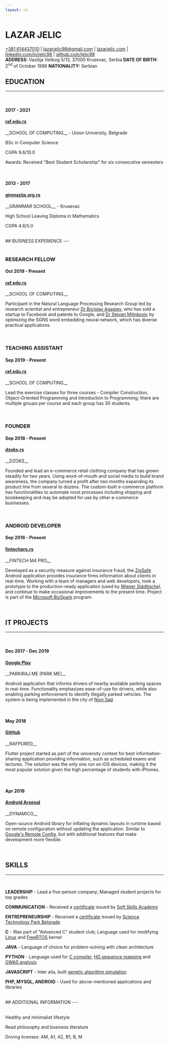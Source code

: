 ```yaml
---
layout: cv
---
```

# LAZAR JELIC

<div id="links">
<a href="tel:+381614437010">+381 614437010</a>
| <a href="mailto:lazarjelic98@gmail.com">lazarjelic98@gmail.com</a>
| <a href="https://www.lazarjelic.com">lazarjelic.com</a>
| <a href="https://www.linkedin.com/in/jelic98">linkedin.com/in/jelic98</a>
| <a href="https://www.github.com/jelic98">github.com/jelic98</a>
</div>

<div id="info">
<strong>ADDRESS:</strong> Vasilija Velikog 5/13, 37000 Krusevac, Serbia
<strong>DATE OF BIRTH:</strong> 2<sup>nd</sup> of October 1998
<strong>NATIONALITY:</strong> Serbian
</div>

## EDUCATION
---

<br/>

#### 2017 - 2021
#### [raf.edu.rs](https://raf.edu.rs/en)

<div class="up2" markdown="1">
__SCHOOL OF COMPUTING__ - Union University, Belgrade

BSc in Computer Science

CGPA 9.6/10.0

Awards: Received "Best Student Scholarship" for six consecutive semesters
</div>

<br/>

#### 2013 - 2017
#### [gimnazija.org.rs](http://gimnazija.org.rs)

<div class="up2" markdown="1">
__GRAMMAR SCHOOL__ - Krusevac

High School Leaving Diploma in Mathematics

CGPA 4.6/5.0
</div>

<br/>

<div class="up1" markdown="1">
## BUSINESS EXPERIENCE
---
</div>

<br/>

### RESEARCH FELLOW
#### Oct 2019 - Present
#### [raf.edu.rs](https://raf.edu.rs/en)

<div class="up3" markdown="1">
__SCHOOL OF COMPUTING__

Participant in the Natural Language Processing Research Group led by
research scientist and entrepreneur
[Dr Borislav Agapiev](https://www.raf.edu.rs/en/component/k2/item/5583-agapiev-k-borislav),
who has sold a startup to Facebook and patents to Google, and
[Dr Stevan Milinkovic](https://www.raf.edu.rs/en/component/k2/item/5578-milinkovic-a-stevan)
by optimizing the SGNS word embedding neural network, which has diverse
practical applications.
</div>

<br/>

### TEACHING ASSISTANT
#### Sep 2019 - Present
#### [raf.edu.rs](https://raf.edu.rs/en)

<div class="up3" markdown="1">
__SCHOOL OF COMPUTING__

Lead the exercise classes for three courses - Compiler Construction,
Object-Oriented Programming and Introduction to Programming;
there are multiple groups per course and each group has 30 students.
</div>

<br/>

### FOUNDER
#### Sep 2018 - Present
#### [dzoks.rs](https://dzoks.rs)

<div class="up3" markdown="1">
__DZOKS__

Founded and lead an e-commerce retail clothing company that has grown steadily for two
years. Using word-of-mouth and social media to build brand awareness,
the company turned a profit after two months expanding its product line from
several to dozens. The custom-built e-commerce platform has functionalities to
automate most processes including shipping and bookkeeping and may be adopted
for use by other e-commerce businesses.
</div>

<br/>

### ANDROID DEVELOPER
#### Sep 2016 - Present
#### [fintechpro.rs](https://fintechpro.rs)

<div class="up3" markdown="1">
__FINTECH M4 PRO__

Developed as a security measure against insurance fraud, the
[ZigSafe](https://app.zigsafe.com)
Android application provides insurance
firms information about clients in real-time. Working with a team of managers
and web developers, took a prototype to the production-ready application (used
by
[Wiener Städtische](https://wiener.co.rs)),
and continue to make occasional
improvements to the present time. Project is part of the
[Microsoft BizSpark](https://startups.microsoft.com)
program.
</div>

<br/>

## IT PROJECTS
---

<br/>

#### Dec 2017 - Dec 2019
#### [Google Play](https://play.google.com/store/apps/details?id=com.synvolt.parkirajme)

<div class="up2" markdown="1">
__PARKIRAJ ME (PARK ME)__

Android application that informs drivers of nearby available parking spaces in
real-time. Functionality emphasizes ease-of-use for drivers,
while also enabling parking enforcement to identify illegally parked vehicles.
The system is being implemented in the city of
[Novi Sad](https://en.wikipedia.org/wiki/Novi_Sad).
</div>

<br/>

#### May 2018
#### [GitHub](https://www.github.com/jelic98/rafpored)

<div class="up2" markdown="1">
__RAFPORED__

Flutter project started as part of the university contest for best
information-sharing application providing information, such as scheduled exams
and lectures. The solution was the only one run on iOS devices, making it the
most popular solution given the high percentage of students with iPhones.
</div>

<br/>

#### Apr 2018
#### [Android Arsenal](https://android-arsenal.com/details/1/6926)

<div class="up2" markdown="1">
__DYNAMICO__

Open-source Android library for inflating dynamic layouts in runtime based
on remote configuration without updating the application. Similar to
[Google's Remote Config](https://firebase.google.com/docs/remote-config),
but with additional features that make development more flexible.
</div>

<br/>

## SKILLS
---

<br/>

__LEADERSHIP__ - Lead a five-person company;
Managed student projects for top grades

__COMMUNICATION__ - Received a
[certificate](https://www.lazarjelic.com/doc?res=ssa.jpeg)
issued by
[Soft Skills Academy](https://www.softskillsacademy.rs)

__ENTREPRENEURSHIP__ - Received a
[certificate](https://www.lazarjelic.com/doc?res=ntp.jpeg)
issued by
[Science Technology Park Belgrade](https://ntpark.rs/en)

__C__ - Was part of "Advanced C" student club;
Language used for modifying
[Linux](https://github.com/jelic98/raf_os)
and
[FreeRTOS](https://github.com/jelic98/raf_srv)
kernel

__JAVA__ - Language of choice for problem-solving with clean architecture

__PYTHON__ - Language used for
[C compiler](https://github.com/jelic98/c_compiler),
[HG sequence mapping](https://github.com/jelic98/raf_uub/blob/master/project_2/main.ipynb)
and
[GWAS analysis](https://github.com/jelic98/raf_uub/blob/master/project_1/main.ipynb)

__JAVASCRIPT__ - Inter alia, built
[genetic algorithm simulation](https://lazarjelic.com/ecloga/projects/genetic)

__PHP, MYSQL, ANDROID__ - Used for above-mentioned applications and libraries

<br/>

<div class="up1" markdown="1">
## ADDITIONAL INFORMATION
---
</div>

<br/>

Healthy and minimalist lifestyle

Read philosophy and business literature

Driving licenses: AM, A1, A2, B1, B, M
